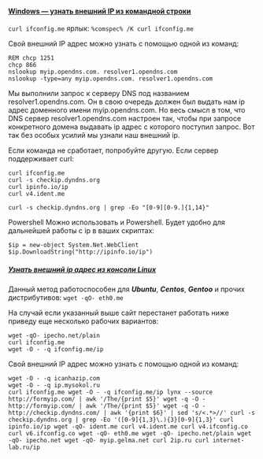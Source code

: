 #### [Windows — узнать внешний IP из командной строки](https://dzen.ru/a/Yuvft7o0q3BJzed9)

`curl ifconfig.me`
ярлык:
`%comspec% /K curl ifconfig.me`

Свой внешний IP адрес можно узнать с помощью одной из команд:
```
REM chcp 1251
chcp 866
nslookup myip.opendns.com. resolver1.opendns.com  
nslookup -type=any myip.opendns.com. resolver1.opendns.com
```
Мы выполнили запрос к серверу DNS под названием resolver1.opendns.com. Он в свою очередь должен был выдать нам ip адрес доменного имени myip.opendns.com. Но весь смысл в том, что DNS сервер resolver1.opendns.com настроен так, чтобы при запросе конкретного домена выдавать ip адрес с которого поступил запрос. Вот так без особых усилий мы узнали наш внешний ip.

Если команда не сработает, попробуйте другую.
Если сервер поддерживает curl:
```
curl ifconfig.me  
curl -s checkip.dyndns.org  
curl ipinfo.io/ip  
curl v4.ident.me  
```

`curl -s checkip.dyndns.org | grep -Eo "[0-9][0-9.]{1,14}"`

Powershell
Можно использовать и Powershell. Будет удобно для дальнейшей работы с ip в ваших скриптах:
```
$ip = new-object System.Net.WebClient
$ip.DownloadString("http://ipinfo.io/ip")
```

##### [Узнать внешний ip адрес из консоли Linux](https://newadmin.ru/kak-uznat-vneshnij-ip-iz-konsoli/)

Данный метод работоспособен для **_Ubuntu_**, **_Centos_**, **_Gentoo_** и прочих дистрибутивов:
`wget -qO- eth0.me`

На случай если указанный выше сайт перестанет работать ниже приведу еще несколько рабочих вариантов:
```
wget -qO- ipecho.net/plain
curl ifconfig.me
wget -O - -q ifconfig.me/ip
```

Свой внешний IP адрес можно узнать с помощью одной из команд:
```
wget -O - -q icanhazip.com
wget -O - -q ip.mysokol.ru
curl ifconfig.me wget -O - -q ifconfig.me/ip lynx --source http://formyip.com/ | awk '/The/{print $5}' wget -q -O - http://formyip.com/ | awk '/The/{print $5}' wget -q -O - http://checkip.dyndns.com/ | awk '{print $6}' | sed 's/<.*>//' curl -s checkip.dyndns.org | grep -Eo '([0-9]{1,3}\.){3}[0-9]{1,3}' curl ipinfo.io/ip wget -qO- ident.me curl v4.ident.me curl v4.ifconfig.co curl v6.ifconfig.co wget -qO- eth0.me wget -qO- ipecho.net/plain wget -qO- ipecho.net wget -qO- myip.gelma.net curl 2ip.ru curl internet-lab.ru/ip
```
